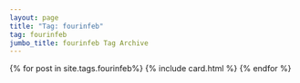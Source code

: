 ```yaml
---
layout: page
title: "Tag: fourinfeb"
tag: fourinfeb
jumbo_title: fourinfeb Tag Archive
---
```


{% for post in site.tags.fourinfeb%}
{% include card.html %}
{% endfor %}

